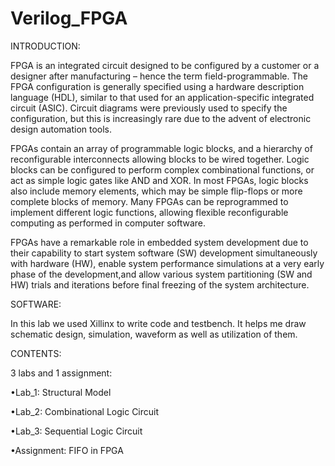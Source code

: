 # Verilog_FPGA
INTRODUCTION:

 FPGA is an integrated circuit designed to be configured by a customer or a designer after manufacturing – hence the term field-programmable. 
 The FPGA configuration is generally specified using a hardware description language (HDL), similar to that used for an application-specific integrated circuit (ASIC).
 Circuit diagrams were previously used to specify the configuration, but this is increasingly rare due to the advent of electronic design automation tools.

FPGAs contain an array of programmable logic blocks, and a hierarchy of reconfigurable interconnects allowing blocks to be wired together. 
Logic blocks can be configured to perform complex combinational functions, or act as simple logic gates like AND and XOR. 
In most FPGAs, logic blocks also include memory elements, which may be simple flip-flops or more complete blocks of memory.
Many FPGAs can be reprogrammed to implement different logic functions, allowing flexible reconfigurable computing as performed in computer software.

FPGAs have a remarkable role in embedded system development due to their capability to start system software (SW) development simultaneously with hardware (HW), 
enable system performance simulations at a very early phase of the development,and allow various system partitioning (SW and HW) trials and
iterations before final freezing of the system architecture.

SOFTWARE: 

In this lab we used Xillinx to write code and testbench. It helps me draw schematic design, simulation, waveform as well as utilization of them.

CONTENTS:

3 labs and 1 assignment:

•Lab_1: Structural Model 

•Lab_2: Combinational Logic Circuit

•Lab_3: Sequential Logic Circuit

•Assignment: FIFO in FPGA

